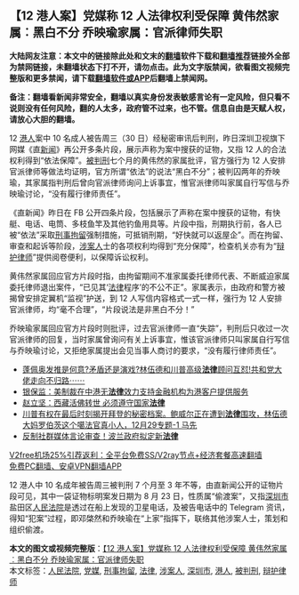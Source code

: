  <h2>【12 港人案】党媒称 12 人法律权利受保障 黄伟然家属︰黑白不分 乔映瑜家属：官派律师失职</h2> <p class="notice"><b>大陆网友注意：本文中的链接除此处和文末的<a href="https://github.com/bannedbook/fanqiang" >翻墙</a>软件下载和<a href="https://github.com/killgcd/justmysocks/blob/master/README.md">翻墙推荐</a>链接外全部为禁网链接，未翻墙状态下打不开，请勿点击。此为文字版禁闻，欲看图文视频完整版和更多禁闻，请下载<a href="https://github.com/bannedbook/fanqiang">翻墙软件或APP</a>后翻墙上禁闻网。</p><p>备注：翻墙看新闻非常安全，翻墙以真实身份发表敏感言论有一定风险，但只看不说则没有任何风险，翻的人太多，政府管不过来，也不管。信息自由是天赋人权，请放心大胆的翻墙。</b></p>  <div class="entry">  <p>12 <a href="https://www.bannedbook.org/bnews/tag/%e6%b8%af%e4%ba%ba/" class="st_tag internal_tag" rel="tag" title="标签 港人 下的日志">港人</a>案中 10 名成人被告周三（30 日）经秘密审讯后判刑，昨日深圳卫视旗下网媒《直<span class='wp_keywordlink_affiliate'><a href="https://www.bannedbook.org/" title="新闻">新闻</a></span>》再公开多条片段，展示声称为案中搜获的证物，又指 12 人的合法权利得到“依法保障”。<a href="https://www.bannedbook.org/bnews/tag/%E8%A2%AB%E5%88%A4%E5%88%91/" class="st_tag internal_tag" rel="tag" title="标签 被判刑 下的日志">被判刑</a>七个月的黄伟然的家属批评，官方强行为 12 人安排官派律师等做法均证明，官方所谓“依法”的说法“黑白不分”；被判囚两年的乔映瑜，其家属指判刑后曾向官派律师询问上诉事宜，惟官派律师叫家属自行写信与乔映瑜讨论，“没有履行律师责任”。</p> <p>《直新闻》昨日在 FB 公开四条片段，包括展示了声称在案中搜获的证物，有快艇、电话、电筒、多枝鱼竿及其他钓鱼用具等。片段中指，刑期执行前，各人已被“依法”采取<a href="https://www.bannedbook.org/bnews/tag/%e5%88%91%e4%ba%8b%e6%8b%98%e7%95%99/" class="st_tag internal_tag" rel="tag" title="标签 刑事拘留 下的日志">刑事拘留</a>强制措施，可抵销刑期，“好快就可以返屋企”。而在拘留、审查和起诉等阶段，<a href="https://www.bannedbook.org/bnews/tag/%E6%B6%89%E6%A1%88%E4%BA%BA/" class="st_tag internal_tag" rel="tag" title="标签 涉案人 下的日志">涉案人</a>士的各项权利均得到“充分保障”，检查机关亦有为“<a href="https://www.bannedbook.org/bnews/tag/%e8%be%a9%e6%8a%a4%e5%be%8b%e5%b8%88/" class="st_tag internal_tag" rel="tag" title="标签 辩护律师 下的日志">辩护律师</a>”提供阅卷便利，以保障诉讼权利。</p>  <p>黄伟然家属回应官方片段时指，由拘留期间不准家属委托律师代表、不断威迫家属委托律师退出案件，“已见其‘<a href="https://www.bannedbook.org/bnews/tag/%e6%b3%95%e5%be%8b/" class="st_tag internal_tag" rel="tag" title="标签 法律 下的日志">法律</a>程序’的不公不正”。家属表示，由政府和警方被揭曾安排定翼机“监视”护送，到 12 人写信内容格式一式一样，强行为 12 人安排官派律师，均“毫不合理”，“片段说法是非黑白不分！”</p> <p>乔映瑜家属回应官方片段时则批评，过去官派律师一直“失踪”，判刑后只收过一次官派律师的回复，当时家属曾询问有关上诉事宜，惟该官派律师只叫家属自行写信与乔映瑜讨论，又拒绝家属提出会见当事人商讨的要求，“没有履行律师责任”。</p>  <ul class='op-related-articles' title='相关阅读'> <li><a href='https://www.bannedbook.org/bnews/bannedvideo/20210102/1459806.html' target='_blank'>蓬佩奥发推是何意?矛盾还是演戏?林伍德和川普高级<b>法律</b>顾问互怼!共和党大佬走向不归路⋯⋯</a></li> <li><a href='https://www.bannedbook.org/bnews/baitai/20210101/1459182.html' target='_blank'>银保监：美制裁在中港无<b>法律</b>效力支持金融机构为港客户提供服务</a></li> <li><a href='https://www.bannedbook.org/bnews/cbnews/20201231/1458334.html' target='_blank'>赵立坚：西藏活佛转世 必须遵守国家<b>法律</b></a></li> <li><a href='https://www.bannedbook.org/bnews/bannedvideo/20201230/1457494.html' target='_blank'>川普有权在最后时刻揭开拜登的秘密档案。鲍威尔正在遭到<b>法律</b>围攻，林伍德大妈罗伯茨这个噶法官真小人，12月29专题-1 马先</a></li> <li><a href='https://www.bannedbook.org/bnews/taiwannews/20201229/1456902.html' target='_blank'>反制社群媒体言论审查！波兰政府拟定新<b>法律</b></a></li> </ul> <p class="texttj"> <a href="https://www.bannedbook.org/forum23/topic22702.html" target="_blank">V2free机场25%引荐返利：全平台免费SS/V2ray节点+经济套餐高速翻墙</a><br/> <a href="https://github.com/bannedbook/fanqiang/wiki/%E7%A6%81%E9%97%BB%E7%BD%91%E5%AE%89%E5%8D%93%E7%BF%BB%E5%A2%99%E6%96%B0%E9%97%BBAPP" target="_blank">免费PC翻墙、安卓VPN翻墙APP</a></p><p>12 港人中 10 名成年被告周三被判刑 7 个月至 3 年不等，由直新闻公开的证物片段可见，其中一袋证物标明案发日期为 8 月 23 日，性质属“偷渡案”，又指<a href="https://www.bannedbook.org/bnews/tag/%E6%B7%B1%E5%9C%B3%E5%B8%82/" class="st_tag internal_tag" rel="tag" title="标签 深圳市 下的日志">深圳市</a>盐田区<a href="https://www.bannedbook.org/bnews/tag/%e4%ba%ba%e6%b0%91%e6%b3%95%e9%99%a2/" class="st_tag internal_tag" rel="tag" title="标签 人民法院 下的日志">人民法院</a>是透过在船上发现的卫星电话，及被告电话中的 Telegram 资讯，得知“犯案”过程，即邓棨然和乔映瑜在“上家”指挥下，联络其他涉案人士，策划和组织偷渡。</p><a name='sharetosocial'></a>       <div><b>本文的图文或视频完整版</b>：<a href='https://www.bannedbook.org/bnews/comments/20210102/1459822.html'>【12 港人案】党媒称 12 人法律权利受保障 黄伟然家属︰黑白不分 乔映瑜家属：官派律师失职</a></div>  </div><!--END ENTRY--> <div class="postfooter"> <div>本文标签：<a href="https://www.bannedbook.org/bnews/tag/%e4%ba%ba%e6%b0%91%e6%b3%95%e9%99%a2/" rel="tag">人民法院</a>, <a href="https://www.bannedbook.org/bnews/tag/%E5%85%9A%E5%AA%92/" rel="tag">党媒</a>, <a href="https://www.bannedbook.org/bnews/tag/%e5%88%91%e4%ba%8b%e6%8b%98%e7%95%99/" rel="tag">刑事拘留</a>, <a href="https://www.bannedbook.org/bnews/tag/%e6%b3%95%e5%be%8b/" rel="tag">法律</a>, <a href="https://www.bannedbook.org/bnews/tag/%E6%B6%89%E6%A1%88%E4%BA%BA/" rel="tag">涉案人</a>, <a href="https://www.bannedbook.org/bnews/tag/%E6%B7%B1%E5%9C%B3%E5%B8%82/" rel="tag">深圳市</a>, <a href="https://www.bannedbook.org/bnews/tag/%e6%b8%af%e4%ba%ba/" rel="tag">港人</a>, <a href="https://www.bannedbook.org/bnews/tag/%E8%A2%AB%E5%88%A4%E5%88%91/" rel="tag">被判刑</a>, <a href="https://www.bannedbook.org/bnews/tag/%e8%be%a9%e6%8a%a4%e5%be%8b%e5%b8%88/" rel="tag">辩护律师</a></div>  </div><!--END POSTFOOTER--> 